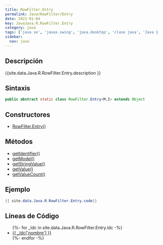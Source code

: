 ```yaml
---
title: RowFilter.Entry
permalink: Java/RowFilter/Entry
date: 2021-01-04
key: JavaJava.R.RowFilter.Entry
category: java
tags: ['java se', 'javax.swing', 'java.desktop', 'clase java', 'Java 1.6']
sidebar: 
  nav: java
---
```


## Descripción
{{site.data.Java.R.RowFilter.Entry.description }}

## Sintaxis
~~~java
public abstract static class RowFilter.Entry<M,I> extends Object
~~~

## Constructores
* [RowFilter.Entry()](/Java/RowFilter/Entry/RowFilter/Entry/)

## Métodos
* [getIdentifier()](/Java/RowFilter/Entry/getIdentifier)
* [getModel()](/Java/RowFilter/Entry/getModel)
* [getStringValue()](/Java/RowFilter/Entry/getStringValue)
* [getValue()](/Java/RowFilter/Entry/getValue)
* [getValueCount()](/Java/RowFilter/Entry/getValueCount)

## Ejemplo
~~~java
{{ site.data.Java.R.RowFilter.Entry.code}}
~~~

## Líneas de Código
<ul>
{%- for _ldc in site.data.Java.R.RowFilter.Entry.ldc -%}
   <li>
       <a href="{{_ldc['url'] }}">{{ _ldc['nombre'] }}</a>
   </li>
{%- endfor -%}
</ul>
